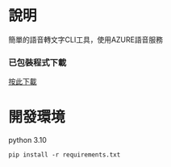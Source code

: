 # 說明

簡單的語音轉文字CLI工具，使用AZURE語音服務

### 已包裝程式下載

 [按此下載](https://github.com/opabravo/azure-speech-recogn/releases/download/1.0/vtt.exe)

# 開發環境

python 3.10

`pip install -r requirements.txt`

